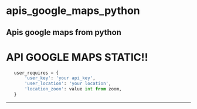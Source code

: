 # apis_google_maps_python
 Apis google maps from python 
---

# **API GOOGLE MAPS STATIC!!**

```py
   user_requires = {
       'user_key': 'your api_key',
       'user_location': 'your location',
       'location_zoon': value int from zoom,
   }
```
---
